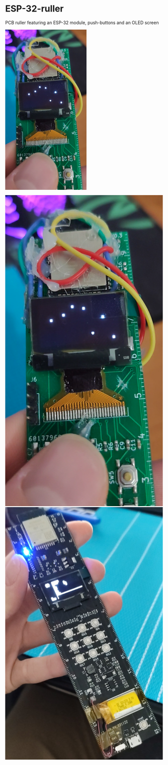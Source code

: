 # ESP-32-ruller
PCB ruller featuring an ESP-32 module, push-buttons and an OLED screen

<img src="photos/v0.1.png" height="512"/>

![image](photos/v0.1.png)
![image](photos/ruller_v1.jpg)

